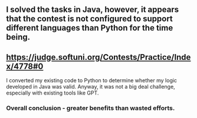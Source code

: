 ## I solved the tasks in Java, however, it appears that the contest is not configured to support different languages than Python for the time being.

## https://judge.softuni.org/Contests/Practice/Index/4778#0 

I converted my existing code to Python to determine whether my logic developed in Java was valid.
Anyway, it was not a big deal challenge, especially with existing tools like GPT. 
### Overall conclusion - greater benefits than wasted efforts. 
